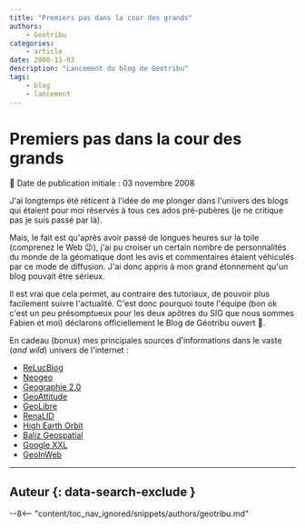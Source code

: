 ```yaml
---
title: "Premiers pas dans la cour des grands"
authors:
    - Geotribu
categories:
    - article
date: 2008-11-03
description: "Lancement du blog de Geotribu"
tags:
    - blog
    - lancement
---
```


# Premiers pas dans la cour des grands

:calendar: Date de publication initiale : 03 novembre 2008

J'ai longtemps été réticent à l'idée de me plonger dans l'univers des blogs qui étaient pour moi réservés à tous ces ados pré-pubères (je ne critique pas je suis passé par là).

Mais, le fait est qu'après avoir passé de longues heures sur la toile (comprenez le Web :wink:), j'ai pu croiser un certain nombre de personnalités du monde de la géomatique dont les avis et commentaires étaient véhiculés par ce mode de diffusion. J'ai donc appris à mon grand étonnement qu'un blog pouvait être sérieux.

Il est vrai que cela permet, au contraire des tutoriaux, de pouvoir plus facilement suivre l'actualité. C'est donc pourquoi toute l'équipe (bon ok c'est un peu présomptueux pour les deux apôtres du SIG que nous sommes Fabien et moi) déclarons officiellement le Blog de Géotribu ouvert :partying_face:.

En cadeau (bonux) mes principales sources d'informations dans le vaste (*and wild*) univers de l'internet :

* [ReLucBlog](http://3liz.com/blog/rldhont/index.php/)
* [Neogeo](http://www.neogeo-online.net/)
* [Geographie 2.0](http://geographie2point0.blogspot.com/)
* [GeoAttitude](http://www.geoattitude.com/)
* [GeoLibre](http://georezo.net/blog/geolibre/)
* [RenaLID](http://www.renalid.com/)
* [High Earth Orbit](http://highearthorbit.com/)
* [Baliz Geospatial](http://media.baliz-geospatial.com/)
* [Google XXL](http://googlexxl.blogspot.com/)
* [GeoInWeb](http://www.geoinweb.com/)

----

## Auteur {: data-search-exclude }

--8<-- "content/toc_nav_ignored/snippets/authors/geotribu.md"
